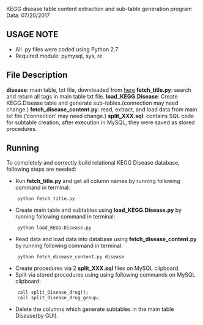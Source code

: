 KEGG disease table content extraction and sub-table generation program
Data: 07/20/2017

USAGE NOTE
-----
- All .py files were coded using Python 2.7
- Required module: pymysql, sys, re

File Description
-----
**disease**: main table, txt file, downloaded from [here](http://www.kegg.jp/kegg/download/)
**fetch_title.py**: search and return all tags in main table txt file.
**load_KEGG.Disease**: Create KEGG.Disease table and generate sub-tables.(connection may need change.)
**fetch_disease_content.py**: read, extract, and load data from main txt file.(‘connection’ may need change.)
**split_XXX.sql**: contains SQL code for subtable creation, after execution in MySQL, they were saved as stored procedures. 

Running
-----
To completely and correctly build relational KEGG Disease database, following steps are needed:

- Run **fetch_title.py** and get all column names by running following command in terminal:
```
	python fetch_title.py
```
- Create main table and subtables using **load_KEGG.Disease.py** by running following command in terminal: 
```
	python load_KEGG.Disease.py
```
- Read data and load data into database using **fetch_disease_content.py** by running following command in terminal:
```
	python fetch_disease_content.py disease
```
- Create procedures via 2 **split_XXX.sql** files on MySQL clipboard. 
- Split via stored procedures using using following commands on MySQL clipboard:
```
	call split_Disease_drug();
	call split_Disease_drug_group;
```
- Delete the columns which generate subtables in the main table Disease(by GUI).